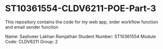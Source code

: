 # ST10361554-CLDV6211-POE-Part-3
This repository contains the code for my web app, order workflow function and email sender function

Name: Sashveer Lakhan Ramjathan
Student Number: ST10361554
Module Code: CLDV6211
Group: 2
